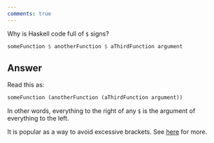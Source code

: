 ```yaml
---
comments: true
---
```


Why is Haskell code full of `$` signs?

```hs
someFunction $ anotherFunction $ aThirdFunction argument
```

## Answer

Read this as:

```hs
someFunction (anotherFunction (aThirdFunction argument))
```

In other words, everything to the right of any `$` is the argument of everything to the left.

It is popular as a way to avoid excessive brackets. See [here](/basics/syntax/#dollar-sign) for more.